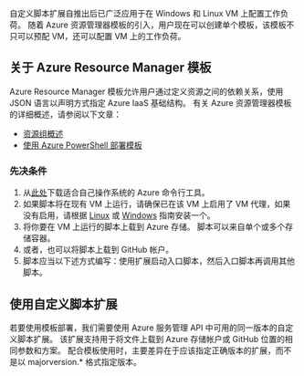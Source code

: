

自定义脚本扩展自推出后已广泛应用于在 Windows 和 Linux VM 上配置工作负荷。 随着 Azure 资源管理器模板的引入，用户现在可以创建单个模板，该模板不只可以预配 VM，还可以配置 VM 上的工作负荷。

## <a name="about-azure-resource-manager-templates"></a>关于 Azure Resource Manager 模板
Azure Resource Manager 模板允许用户通过定义资源之间的依赖关系，使用 JSON 语言以声明方式指定 Azure IaaS 基础结构。 有关 Azure 资源管理器模板的详细概述，请参阅以下文章：

* [资源组概述](../articles/azure-resource-manager/resource-group-overview.md)
* [使用 Azure PowerShell 部署模板](../articles/virtual-machines/windows/ps-manage.md?toc=%2fazure%2fvirtual-machines%2fwindows%2ftoc.json)

### <a name="prerequisites"></a>先决条件
1. 从[此处](https://azure.microsoft.com/downloads/)下载适合自己操作系统的 Azure 命令行工具。
2. 如果脚本将在现有 VM 上运行，请确保已在该 VM 上启用了 VM 代理，如果没有启用，请根据 [Linux](../articles/virtual-machines/linux/classic/manage-extensions.md?toc=%2fazure%2fvirtual-machines%2flinux%2fclassic%2ftoc.json) 或 [Windows](../articles/virtual-machines/windows/classic/manage-extensions.md?toc=%2fazure%2fvirtual-machines%2fwindows%2fclassic%2ftoc.json) 指南安装一个。
3. 将你要在 VM 上运行的脚本上载到 Azure 存储。 脚本可以来自单个或多个存储容器。
4. 或者，也可以将脚本上载到 GitHub 帐户。
5. 脚本应当以下述方式编写：使用扩展启动入口脚本，然后入口脚本再调用其他脚本。

## <a name="using-the-custom-script-extension"></a>使用自定义脚本扩展
若要使用模板部署，我们需要使用 Azure 服务管理 API 中可用的同一版本的自定义脚本扩展。 该扩展支持用于将文件上载到 Azure 存储帐户或 GitHub 位置的相同参数和方案。 配合模板使用时，主要差异在于应该指定正确版本的扩展，而不是以 majorversion.* 格式指定版本。

